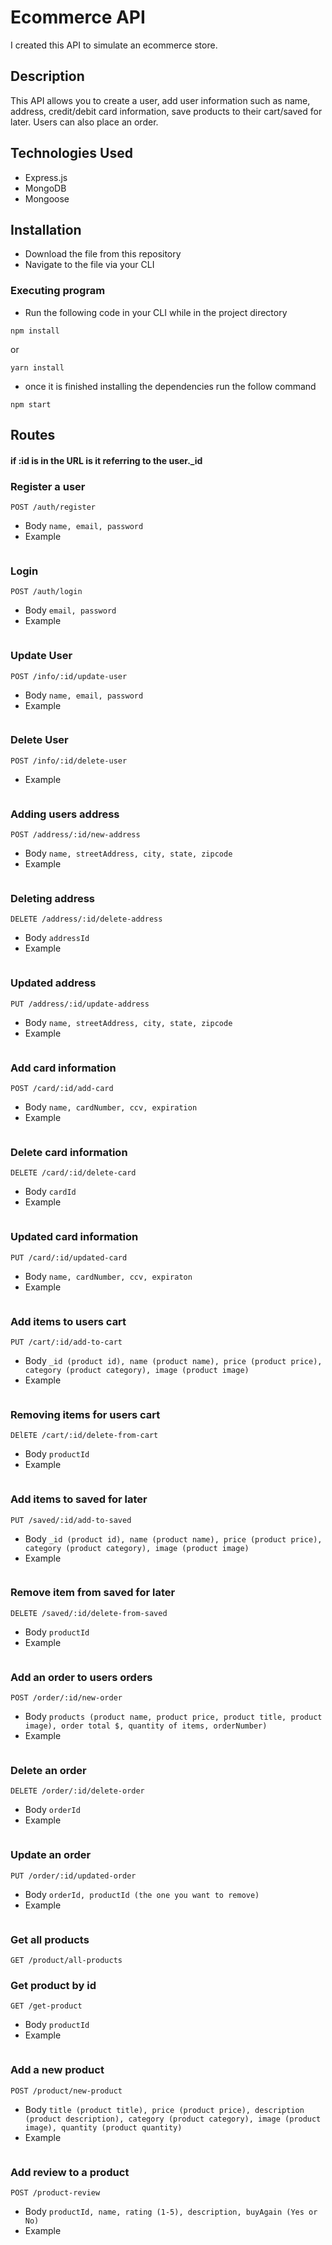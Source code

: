 # Ecommerce API

I created this API to simulate an ecommerce store.

## Description

This API allows you to create a user, add user information such as name, address, credit/debit card information, save products to their cart/saved for later. Users can also place an order.

## Technologies Used

* Express.js
* MongoDB
* Mongoose

## Installation

* Download the file from this repository
* Navigate to the file via your CLI

### Executing program

* Run the following code in your CLI while in the project directory
```
npm install
```
or 
```
yarn install
```

* once it is finished installing the dependencies run the follow command
```
npm start
```

## Routes
#### if :id is in the URL is it referring to the user._id

### Register a user
`POST /auth/register`
* Body
`name, email, password`
* Example
```
```

### Login
`POST /auth/login`
* Body 
`email, password`
* Example
```
```

### Update User
`POST /info/:id/update-user`  

* Body
`name, email, password`
* Example
```
```

### Delete User
`POST /info/:id/delete-user`
* Example
```
```

### Adding users address
`POST /address/:id/new-address`

* Body
`name, streetAddress, city, state, zipcode`
* Example
```
```

### Deleting address
`DELETE /address/:id/delete-address`

* Body
`addressId`
* Example
```
```

### Updated address
`PUT /address/:id/update-address`

* Body
`name, streetAddress, city, state, zipcode`
* Example
```
```

### Add card information
`POST /card/:id/add-card`

* Body
`name, cardNumber, ccv, expiration`
* Example
```
```

### Delete card information
`DELETE /card/:id/delete-card`

* Body 
`cardId`
* Example
```
```

### Updated card information
`PUT /card/:id/updated-card`

* Body
`name, cardNumber, ccv, expiraton`
* Example
```
```

### Add items to users cart
`PUT /cart/:id/add-to-cart`

* Body
`_id (product id), name (product name), price (product price), category (product category), image (product image)`
* Example
```
```

### Removing items for users cart
`DElETE /cart/:id/delete-from-cart`

* Body
`productId`
* Example
```
```

### Add items to saved for later
`PUT /saved/:id/add-to-saved`

* Body
`_id (product id), name (product name), price (product price), category (product category), image (product image)`
* Example
```
```

### Remove item from saved for later
`DELETE /saved/:id/delete-from-saved`

* Body
`productId`
* Example
```
```

### Add an order to users orders
`POST /order/:id/new-order`

* Body
`products (product name, product price, product title, product image), order total $, quantity of items, orderNumber)`
* Example
```
```

### Delete an order
`DELETE /order/:id/delete-order`

* Body 
`orderId`
* Example
```
```

### Update an order
`PUT /order/:id/updated-order`

* Body
`orderId, productId (the one you want to remove)`
* Example
```
```

### Get all products 
`GET /product/all-products`

### Get product by id
`GET /get-product`

* Body
`productId`
* Example
```
```

### Add a new product
`POST /product/new-product`

* Body
`title (product title), price (product price), description (product description), category (product category), image (product image), quantity (product quantity)`
* Example
```
```

### Add review to a product
`POST /product-review`

* Body
`productId, name, rating (1-5), description, buyAgain (Yes or No)`
* Example
```
```

